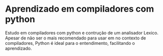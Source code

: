 # Aprendizado em compiladores com python

Estudo em compiladores com python e contrução de um analisador Lexico. Apesar de não ser o mais recomendado para usar em no contexto de compiladores, Python é ideal para o entendimento, facilitando o aprendizado.

